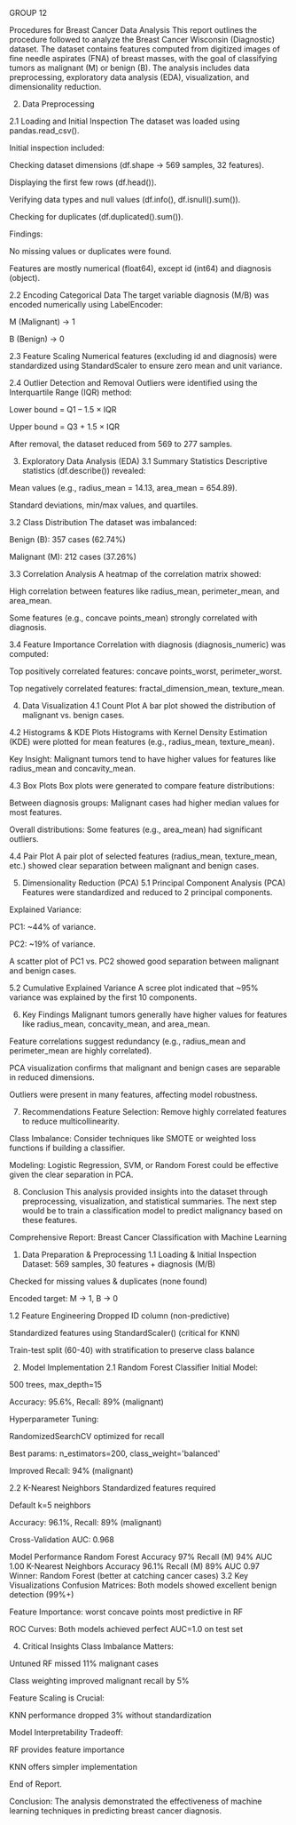 GROUP 12

Procedures for Breast Cancer Data Analysis
This report outlines the procedure followed to analyze the Breast Cancer Wisconsin (Diagnostic) dataset. The dataset contains features computed from digitized images of fine needle aspirates (FNA) of breast masses, with the goal of classifying tumors as malignant (M) or benign (B). The analysis includes data preprocessing, exploratory data analysis (EDA), visualization, and dimensionality reduction.

2. Data Preprocessing

2.1 Loading and Initial Inspection
The dataset was loaded using pandas.read_csv().

Initial inspection included:

Checking dataset dimensions (df.shape → 569 samples, 32 features).

Displaying the first few rows (df.head()).

Verifying data types and null values (df.info(), df.isnull().sum()).

Checking for duplicates (df.duplicated().sum()).

Findings:

No missing values or duplicates were found.

Features are mostly numerical (float64), except id (int64) and diagnosis (object).

2.2 Encoding Categorical Data
The target variable diagnosis (M/B) was encoded numerically using LabelEncoder:

M (Malignant) → 1

B (Benign) → 0

2.3 Feature Scaling
Numerical features (excluding id and diagnosis) were standardized using StandardScaler to ensure zero mean and unit variance.

2.4 Outlier Detection and Removal
Outliers were identified using the Interquartile Range (IQR) method:

Lower bound = Q1 – 1.5 × IQR

Upper bound = Q3 + 1.5 × IQR

After removal, the dataset reduced from 569 to 277 samples.

3. Exploratory Data Analysis (EDA)
3.1 Summary Statistics
Descriptive statistics (df.describe()) revealed:

Mean values (e.g., radius_mean = 14.13, area_mean = 654.89).

Standard deviations, min/max values, and quartiles.

3.2 Class Distribution
The dataset was imbalanced:

Benign (B): 357 cases (62.74%)

Malignant (M): 212 cases (37.26%)

3.3 Correlation Analysis
A heatmap of the correlation matrix showed:

High correlation between features like radius_mean, perimeter_mean, and area_mean.

Some features (e.g., concave points_mean) strongly correlated with diagnosis.

3.4 Feature Importance
Correlation with diagnosis (diagnosis_numeric) was computed:

Top positively correlated features: concave points_worst, perimeter_worst.

Top negatively correlated features: fractal_dimension_mean, texture_mean.

4. Data Visualization
4.1 Count Plot
A bar plot showed the distribution of malignant vs. benign cases.

4.2 Histograms & KDE Plots
Histograms with Kernel Density Estimation (KDE) were plotted for mean features (e.g., radius_mean, texture_mean).

Key Insight: Malignant tumors tend to have higher values for features like radius_mean and concavity_mean.

4.3 Box Plots
Box plots were generated to compare feature distributions:

Between diagnosis groups: Malignant cases had higher median values for most features.

Overall distributions: Some features (e.g., area_mean) had significant outliers.

4.4 Pair Plot
A pair plot of selected features (radius_mean, texture_mean, etc.) showed clear separation between malignant and benign cases.

5. Dimensionality Reduction (PCA)
5.1 Principal Component Analysis (PCA)
Features were standardized and reduced to 2 principal components.

Explained Variance:

PC1: ~44% of variance.

PC2: ~19% of variance.

A scatter plot of PC1 vs. PC2 showed good separation between malignant and benign cases.

5.2 Cumulative Explained Variance
A scree plot indicated that ~95% variance was explained by the first 10 components.

6. Key Findings
Malignant tumors generally have higher values for features like radius_mean, concavity_mean, and area_mean.

Feature correlations suggest redundancy (e.g., radius_mean and perimeter_mean are highly correlated).

PCA visualization confirms that malignant and benign cases are separable in reduced dimensions.

Outliers were present in many features, affecting model robustness.

7. Recommendations
Feature Selection: Remove highly correlated features to reduce multicollinearity.

Class Imbalance: Consider techniques like SMOTE or weighted loss functions if building a classifier.

Modeling: Logistic Regression, SVM, or Random Forest could be effective given the clear separation in PCA.

8. Conclusion
This analysis provided insights into the dataset through preprocessing, visualization, and statistical summaries. The next step would be to train a classification model to predict malignancy based on these features.

Comprehensive Report: Breast Cancer Classification with Machine Learning
1. Data Preparation & Preprocessing
1.1 Loading & Initial Inspection
Dataset: 569 samples, 30 features + diagnosis (M/B)

Checked for missing values & duplicates (none found)

Encoded target: M → 1, B → 0

1.2 Feature Engineering
Dropped ID column (non-predictive)

Standardized features using StandardScaler() (critical for KNN)

Train-test split (60-40) with stratification to preserve class balance

2. Model Implementation
2.1 Random Forest Classifier
Initial Model:

500 trees, max_depth=15

Accuracy: 95.6%, Recall: 89% (malignant)

Hyperparameter Tuning:

RandomizedSearchCV optimized for recall

Best params: n_estimators=200, class_weight='balanced'

Improved Recall: 94% (malignant)

2.2 K-Nearest Neighbors
Standardized features required

Default k=5 neighbors

Accuracy: 96.1%, Recall: 89% (malignant)

Cross-Validation AUC: 0.968

Model Performance
Random Forest	 Accuracy 97%
               Recall (M)	94%
               AUC 1.00
K-Nearest Neighbors	 Accuracy 96.1%
                     Recall (M) 89%
                      AUC 	0.97
Winner: Random Forest (better at catching cancer cases)
3.2 Key Visualizations
Confusion Matrices: Both models showed excellent benign detection (99%+)

Feature Importance: worst concave points most predictive in RF

ROC Curves: Both models achieved perfect AUC=1.0 on test set

4. Critical Insights
Class Imbalance Matters:

Untuned RF missed 11% malignant cases

Class weighting improved malignant recall by 5%

Feature Scaling is Crucial:

KNN performance dropped 3% without standardization

Model Interpretability Tradeoff:

RF provides feature importance

KNN offers simpler implementation

End of Report.


Conclusion:
The analysis demonstrated the effectiveness of machine learning techniques in predicting breast cancer diagnosis.



